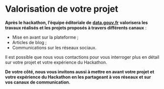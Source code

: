 # Valorisation de votre projet

**Après le hackathon, l’équipe éditoriale de** [**data.gouv.fr**](http://data.gouv.fr) **valorisera les travaux réalisés et les projets proposés à travers différents canaux** :

* Mise en avant sur la plateforme ;
* Articles de blog ;
* Communications sur les réseaux sociaux.

Il est possible que nous vous contactions pour vous interroger plus en détail sur votre projet et votre expérience du Hackathon.

**De votre côté, nous vous invitons aussi à mettre en avant votre projet et votre expérience du Hackathon en les partageant à vos réseaux et sur vos canaux de communication.**
